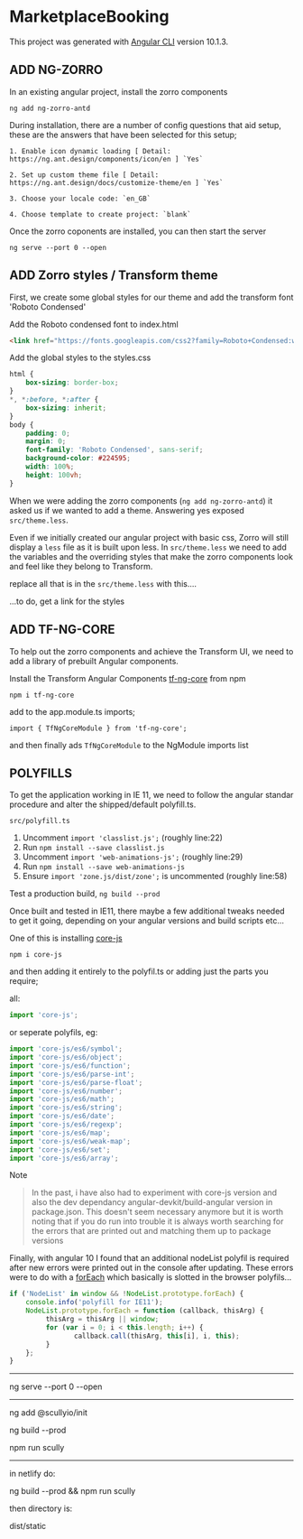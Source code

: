 # MarketplaceBooking

This project was generated with [Angular CLI](https://github.com/angular/angular-cli) version 10.1.3.

## ADD NG-ZORRO

In an existing angular project, install the zorro components

`ng add ng-zorro-antd`

During installation, there are a number of config questions that aid setup, these are the answers that have been selected for this setup;

	1. Enable icon dynamic loading [ Detail: https://ng.ant.design/components/icon/en ] `Yes`

	2. Set up custom theme file [ Detail: https://ng.ant.design/docs/customize-theme/en ] `Yes`

	3. Choose your locale code: `en_GB`

	4. Choose template to create project: `blank`



Once the zorro coponents are installed, you can then start the server

`ng serve --port 0 --open`

## ADD Zorro styles / Transform theme

First, we create some global styles for our theme and add the  transform font 'Roboto Condensed'

Add the Roboto condensed font to index.html

```html
<link href="https://fonts.googleapis.com/css2?family=Roboto+Condensed:wght@300;400;700&family=Roboto:wght@100;300;400;700;900&display=swap" rel="stylesheet">
```

Add the global styles to the styles.css

```css
html {
	box-sizing: border-box;
}
*, *:before, *:after {
	box-sizing: inherit;
}
body {
	padding: 0;
	margin: 0;
	font-family: 'Roboto Condensed', sans-serif;
	background-color: #224595;
	width: 100%;
	height: 100vh;
}
```

When we were adding the zorro components (`ng add ng-zorro-antd`) it asked us if we wanted to add a theme. Answering yes exposed `src/theme.less`. 

Even if we initially created our angular project with basic css, Zorro will still display a `less` file as it is built upon less. In `src/theme.less` we need to add the variables and the overriding styles that make the zorro components look and feel like they belong to Transform.

replace all that is in the `src/theme.less` with this....

...to do, get a link for the styles


## ADD TF-NG-CORE

To help out the zorro components and achieve the Transform UI, we need to add a library of prebuilt Angular components. 

Install the Transform Angular Components [tf-ng-core](https://www.npmjs.com/package/tf-ng-core)  from npm

`npm i tf-ng-core`

add to the app.module.ts imports;

`import { TfNgCoreModule } from 'tf-ng-core';`

and then finally ads `TfNgCoreModule` to the NgModule imports list

## POLYFILLS 

To get the application working in IE 11, we need to follow the angular standar procedure and alter the shipped/default polyfill.ts.

`src/polyfill.ts`

1. Uncomment `import 'classlist.js';` (roughly line:22)
2. Run `npm install --save classlist.js`
3. Uncomment `import 'web-animations-js';` (roughly line:29)
4. Run `npm install --save web-animations-js`
5. Ensure `import 'zone.js/dist/zone';` is uncommented (roughly line:58)

Test a production build, `ng build --prod`

Once built and tested in IE11, there maybe a few additional tweaks needed to get it going, depending on your angular versions and build scripts etc...

One of this is installing [core-js](https://github.com/zloirock/core-js) 

`npm i core-js`

and then adding it entirely to the polyfil.ts or adding just the parts you require;

all:

```javascript
import 'core-js';
```

or seperate polyfils, eg:

```javascript
import 'core-js/es6/symbol';
import 'core-js/es6/object';
import 'core-js/es6/function';
import 'core-js/es6/parse-int';
import 'core-js/es6/parse-float';
import 'core-js/es6/number';
import 'core-js/es6/math';
import 'core-js/es6/string';
import 'core-js/es6/date';
import 'core-js/es6/regexp';
import 'core-js/es6/map';
import 'core-js/es6/weak-map';
import 'core-js/es6/set';
import 'core-js/es6/array';
```

Note
> In the past, i have also had to experiment with core-js version and also the dev dependancy angular-devkit/build-angular version in package.json. This doesn't seem necessary anymore but it is worth noting that if you do run into trouble it is always worth searching for the errors that are printed out and matching them up to package versions

Finally, with angular 10 I found that an additional nodeList polyfil is required after new errors were printed out in the console after updating. These errors were to do with a [forEach](https://gist.github.com/bob-lee/e7520bfcdac266e5490f40c2759cc955) which basically is slotted in the browser polyfils...

```javascript
if ('NodeList' in window && !NodeList.prototype.forEach) {
	console.info('polyfill for IE11');
	NodeList.prototype.forEach = function (callback, thisArg) {
		 thisArg = thisArg || window;
		 for (var i = 0; i < this.length; i++) {
				callback.call(thisArg, this[i], i, this);
		 }
	};
}
```
---

ng serve --port 0 --open


---
ng add @scullyio/init

ng build --prod

npm run scully

---


in netlify do:

ng build --prod && npm run scully

then directory is:

dist/static
